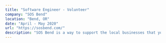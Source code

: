 ```yaml
---
title: "Software Engineer - Volunteer"
company: "SOS Bend"
location: "Bend, OR"
date: "April - May 2020"
url: "https://sosbend.com/"
description: "SOS Bend is a way to support the local businesses that you love and need in Bend. It allows you to continue to purchase from these businesses through store pledges, providing them with much needed cash flow."
---
```

